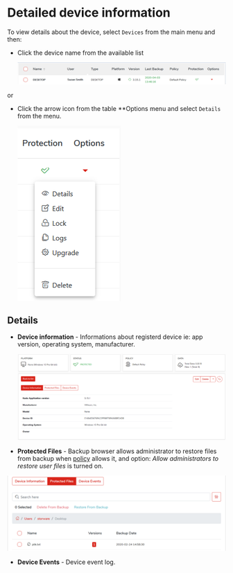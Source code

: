 # Detailed device information

To view details about the device, select `Devices` from the main menu and then:

* Click the device name from the available list

  ​![](../../.gitbook/assets/devicedetail.png)​

or

* Click the arrow icon from the table \*\*Options menu and select `Details` from the menu.

  ![](../../.gitbook/assets/deviceoptions.png)

## Details

* **Device information** - Informations about registerd device ie: app version, operating system, manufacturer.

  ![](../../.gitbook/assets/devicedetails.png)

* **Protected Files** - Backup browser allows administrator to restore files from backup when [policy](../data-protection-management/policy-configuration/general-settings.md) allows it, and option: _Allow administrators to restore user files_ is turned on.

![](../../.gitbook/assets/backupedfiles.png)

* **Device Events** - Device event log.

